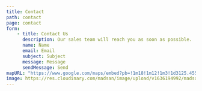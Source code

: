 ```yaml
---
title: Contact
path: contact
page: contact
form: 
    - title: Contact Us
      description: Our sales team will reach you as soon as possible.
      name: Name    
      email: Email  
      subject: Subject
      message: Message  
      sendMessage: Send
mapURL: "https://www.google.com/maps/embed?pb=!1m18!1m12!1m3!1d3125.4550942780684!2d27.167234515336684!3d38.43095587964531!2m3!1f0!2f0!3f0!3m2!1i1024!2i768!4f13.1!3m3!1m2!1s0x14b96369ecba1ebf%3A0xd0f7b9616ce1f59d!2sMADSAN%20M%C3%BChendislik%20Hizmetleri%20Ltd.%20%C5%9Eti.!5e0!3m2!1str!2str!4v1637513686849!5m2!1str!2str"      
image: https://res.cloudinary.com/madsan/image/upload/v1636194992/madsan-stock/IMG_3200_nsgux0.jpg
---
```

